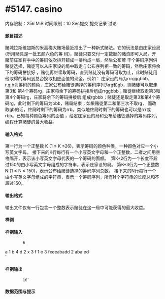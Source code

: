 
# #5147. casino
内存限制：256 MiB 时间限制：10 Sec提交 提交记录 讨论
#### 题目描述

赌城拉斯维加斯的米高梅大赌场最近推出了一种新式赌法。它的玩法是由庄家设局(所用赌具是一批五颜六色的筹
码)，赌徒只要交付一定数额的赌资即可入局。开赌前庄家将手中的筹码依次排开铺成一排构成一局，然后公布若
干个筹码序列供赌徒选择，赌徒可以从庄家设的局中取走与公布序列相一致的筹码，然后庄家将余下的筹码拼接好
，赌徒再继续取筹码，直到赌徒没有筹码可取为止，此时赌徒用他取得的筹码到总台换取相应面值的现金。例如：
庄家设的局为rrrgggbbb，r,g,b为筹码的颜色，庄家公布给赌徒选择的筹码序列为rg和gb，则赌徒可以取走第3和
第4个筹码rg，庄家将余下的筹码拼接后组成rrggbbb；赌徒继续取走第3和第4个筹码rg，庄家将余下的筹码拼接后
组成rgbbb；赌徒还是取走第3和第4个筹码rg，此时剩下的筹码为bbb，赌局结束；如果赌徒第二和第三次不取rg，
而改取gb的话，终局时剩下的筹码为rrb。类似地终局时剩下的筹码也可以是rrr或rbb。已知每种颜色筹码的面值
，给定庄家设的局和公布给赌徒选择的筹码序列，编程计算赌徒的最大收益。



#### 输入格式

第一行为一个正整数 K (1 ≤ K ≤26)，表示筹码的颜色种类，一种颜色对应一个小写英文字母。
接下来的K行每行有一个小写英文字母和一个正整数，二者之间用空格隔开，表示该小写英文字母代表的一个筹码的面额。 
第K+2行为一个长度不超过150的由小写英文字母组成的字符串，表示庄家设的局。
第K+3行为一个正整数N (1 ≤ N ≤ 150)，表示公布给赌徒选择的筹码序列总数。
接下来的N行每行一个由小写英文字母组成的字符串，表示一个筹码序列，所有N个字符串的长度总和不超过150。



#### 输出格式

输出文件仅有一行包含一个整数表示赌徒在这一局中可能获得的最大收益。



#### 样例

#### 样例输入

			6
a 1
b 4
d 2
x 3
f 1
e 3
fxeeabadd
2
aba
ed	
`
#### 样例输出

			16`
#### 数据范围与提示

